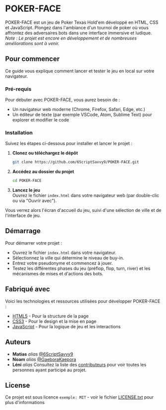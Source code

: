 # POKER-FACE  

POKER-FACE est un jeu de Poker Texas Hold'em développé en HTML, CSS et JavaScript. Plongez dans l'ambiance d'un tournoi de poker où vous affrontez des adversaires bots dans une interface immersive et ludique.  
*Note : Le projet est encore en développement et de nombreuses améliorations sont à venir.*

## Pour commencer

Ce guide vous explique comment lancer et tester le jeu en local sur votre navigateur.

### Pré-requis

Pour débuter avec POKER-FACE, vous aurez besoin de :

- Un navigateur web moderne (Chrome, Firefox, Safari, Edge, etc.)
- Un éditeur de texte (par exemple VSCode, Atom, Sublime Text) pour explorer et modifier le code

### Installation

Suivez les étapes ci-dessous pour installer et lancer le projet :

1. **Clonez ou téléchargez le dépôt**  
   ```bash
   git clone https://github.com/6ScriptSavvy9/POKER-FACE.git
   ```
2. **Accédez au dossier du projet**  
   ```bash
   cd POKER-FACE
   ```
3. **Lancez le jeu**  
   Ouvrez le fichier `index.html` dans votre navigateur web (par double-clic ou via "Ouvrir avec").

Vous verrez alors l'écran d'accueil du jeu, suivi d'une sélection de ville et de l'interface de jeu.

## Démarrage

Pour démarrer votre projet :

- Ouvrez le fichier `index.html` dans votre navigateur.
- Sélectionnez la ville qui détermine le niveau de buy-in.
- Entrez votre pseudonyme et commencez à jouer.
- Testez les différentes phases du jeu (préflop, flop, turn, river) et les mécanismes de mises et d'actions des bots.

## Fabriqué avec

Voici les technologies et ressources utilisées pour développer POKER-FACE :

* [HTML5](https://developer.mozilla.org/fr/docs/Web/HTML) - Pour la structure de la page
* [CSS3](https://developer.mozilla.org/fr/docs/Web/CSS) - Pour le design et la mise en page
* [JavaScript](https://developer.mozilla.org/fr/docs/Web/JavaScript) - Pour la logique de jeu et les interactions

## Auteurs

* **Matias** _alias_ [@6ScriptSavvy9](https://github.com/6ScriptSavvy9)
* **Noam** _alias_ [@GaeboraKaepora](https://github.com/GaeboraKaepora)
* **Léni** _alias_ 
Consultez la liste des [contributeurs](https://github.com/6ScriptSavvy9/POKER-FACE/contributors) pour voir toutes les personnes ayant participé au projet.

## License

Ce projet est sous licence ``exemple: MIT`` - voir le fichier [LICENSE.txt](LICENSE) pour plus d'informations


